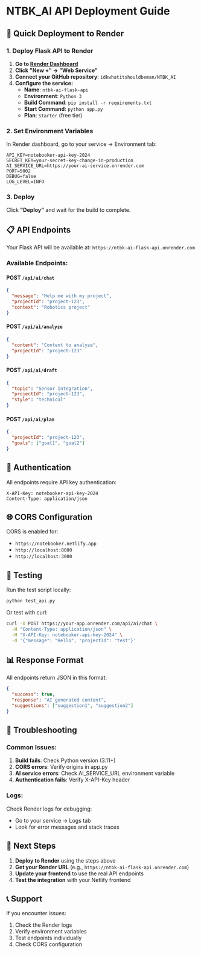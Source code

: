 # NTBK_AI API Deployment Guide

## 🚀 Quick Deployment to Render

### 1. Deploy Flask API to Render

1. **Go to [Render Dashboard](https://dashboard.render.com)**
2. **Click "New +" → "Web Service"**
3. **Connect your GitHub repository**: `idkwhatitshouldbeman/NTBK_AI`
4. **Configure the service:**
   - **Name**: `ntbk-ai-flask-api`
   - **Environment**: `Python 3`
   - **Build Command**: `pip install -r requirements.txt`
   - **Start Command**: `python app.py`
   - **Plan**: `Starter` (free tier)

### 2. Set Environment Variables

In Render dashboard, go to your service → Environment tab:

```env
API_KEY=notebooker-api-key-2024
SECRET_KEY=your-secret-key-change-in-production
AI_SERVICE_URL=https://your-ai-service.onrender.com
PORT=5002
DEBUG=false
LOG_LEVEL=INFO
```

### 3. Deploy

Click **"Deploy"** and wait for the build to complete.

## 📋 API Endpoints

Your Flask API will be available at: `https://ntbk-ai-flask-api.onrender.com`

### Available Endpoints:

#### POST `/api/ai/chat`
```json
{
  "message": "Help me with my project",
  "projectId": "project-123",
  "context": "Robotics project"
}
```

#### POST `/api/ai/analyze`
```json
{
  "content": "Content to analyze",
  "projectId": "project-123"
}
```

#### POST `/api/ai/draft`
```json
{
  "topic": "Sensor Integration",
  "projectId": "project-123",
  "style": "technical"
}
```

#### POST `/api/ai/plan`
```json
{
  "projectId": "project-123",
  "goals": ["goal1", "goal2"]
}
```

## 🔑 Authentication

All endpoints require API key authentication:

```http
X-API-Key: notebooker-api-key-2024
Content-Type: application/json
```

## 🌐 CORS Configuration

CORS is enabled for:
- `https://notebooker.netlify.app`
- `http://localhost:8080`
- `http://localhost:3000`

## 🧪 Testing

Run the test script locally:

```bash
python test_api.py
```

Or test with curl:

```bash
curl -X POST https://your-app.onrender.com/api/ai/chat \
  -H "Content-Type: application/json" \
  -H "X-API-Key: notebooker-api-key-2024" \
  -d '{"message": "Hello", "projectId": "test"}'
```

## 📊 Response Format

All endpoints return JSON in this format:

```json
{
  "success": true,
  "response": "AI generated content",
  "suggestions": ["suggestion1", "suggestion2"]
}
```

## 🔧 Troubleshooting

### Common Issues:

1. **Build fails**: Check Python version (3.11+)
2. **CORS errors**: Verify origins in app.py
3. **AI service errors**: Check AI_SERVICE_URL environment variable
4. **Authentication fails**: Verify X-API-Key header

### Logs:

Check Render logs for debugging:
- Go to your service → Logs tab
- Look for error messages and stack traces

## 🎯 Next Steps

1. **Deploy to Render** using the steps above
2. **Get your Render URL** (e.g., `https://ntbk-ai-flask-api.onrender.com`)
3. **Update your frontend** to use the real API endpoints
4. **Test the integration** with your Netlify frontend

## 📞 Support

If you encounter issues:
1. Check the Render logs
2. Verify environment variables
3. Test endpoints individually
4. Check CORS configuration
